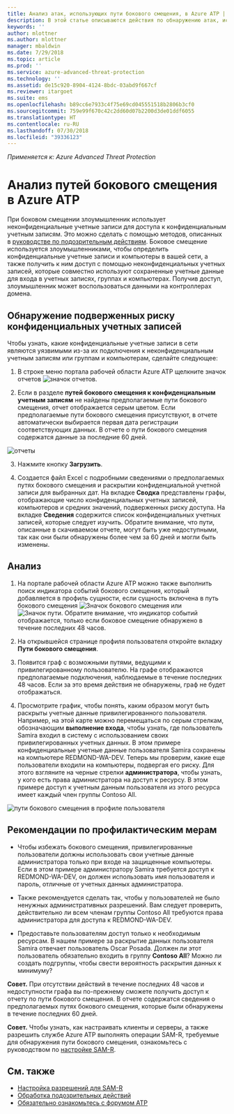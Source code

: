 ```yaml
---
title: Анализ атак, использующих пути бокового смещения, в Azure ATP | Документы Майкрософт
description: В этой статье описываются действия по обнаружению атак, использующих пути бокового смещения, в Azure Advanced Threat Protection (ATP).
keywords: ''
author: mlottner
ms.author: mlottner
manager: mbaldwin
ms.date: 7/29/2018
ms.topic: article
ms.prod: ''
ms.service: azure-advanced-threat-protection
ms.technology: ''
ms.assetid: de15c920-8904-4124-8bdc-03abd9f667cf
ms.reviewer: itargoet
ms.suite: ems
ms.openlocfilehash: b89cc6e7933c4f75e69cd045551518b2806b3cf0
ms.sourcegitcommit: 759e99f670c42c2dd60d07b2200d3de01ddf6055
ms.translationtype: HT
ms.contentlocale: ru-RU
ms.lasthandoff: 07/30/2018
ms.locfileid: "39336123"
---
```

*Применяется к: Azure Advanced Threat Protection*

# <a name="investigating-lateral-movement-paths-with-azure-atp"></a>Анализ путей бокового смещения в Azure ATP


При боковом смещении злоумышленник использует неконфиденциальные учетные записи для доступа к конфиденциальным учетным записям. Это можно сделать с помощью методов, описанных в [руководстве по подозрительным действиям](suspicious-activity-guide.md). Боковое смещение используется злоумышленниками, чтобы определить конфиденциальные учетные записи и компьютеры в вашей сети, а также получить к ним доступ с помощью неконфиденциальных учетных записей, которые совместно используют сохраненные учетные данные для входа в учетных записях, группах и компьютерах. Получив доступ, злоумышленник может воспользоваться данными на контроллерах домена.


## <a name="discovery-your-at-risk-sensitive-accounts"></a>Обнаружение подверженных риску конфиденциальных учетных записей

Чтобы узнать, какие конфиденциальные учетные записи в сети являются уязвимыми из-за их подключения к неконфиденциальным учетным записям или группам и компьютерам, сделайте следующее: 

1. В строке меню портала рабочей области Azure ATP щелкните значок отчетов ![значок отчетов](./media/atp-report-icon.png).

2. Если в разделе **путей бокового смещения к конфиденциальным учетным записям** не найдены предполагаемые пути бокового смещения, отчет отображается серым цветом. Если предполагаемые пути бокового смещения присутствуют, в отчете автоматически выбирается первая дата регистрации соответствующих данных. В отчете о пути бокового смещения содержатся данные за последние 60 дней.

 ![отчеты](./media/reports.png)

3. Нажмите кнопку **Загрузить**.

4. Создается файл Excel с подробными сведениями о предполагаемых путях бокового смещения и раскрытии конфиденциальной учетной записи для выбранных дат. На вкладке **Сводка** представлены графы, отображающие число конфиденциальных учетных записей, компьютеров и средних значений, подверженных риску доступа. На вкладке **Сведения** содержится список конфиденциальных учетных записей, которые следует изучить. Обратите внимание, что пути, описанные в скачиваемом отчете, могут быть уже недоступными, так как они были обнаружены более чем за 60 дней и могли быть изменены.


## <a name="investigate"></a>Анализ



1. На портале рабочей области Azure ATP можно также выполнить поиск индикатора событий бокового смещения, который добавляется в профиль сущности, если сущность включена в путь бокового смещения ![Значок бокового смещения](./media/lateral-movement-icon.png) или ![Значок пути](./media/paths-icon.png). Обратите внимание, что индикатор событий отображается, только если боковое смещение обнаружено в течение последних 48 часов. 

2. На открывшейся странице профиля пользователя откройте вкладку **Пути бокового смещения**. 

3. Появится граф с возможными путями, ведущими к привилегированному пользователю. На графе отображаются предполагаемые подключения, наблюдаемые в течение последних 48 часов. Если за это время действия не обнаружены, граф не будет отображаться. 

4. Просмотрите график, чтобы понять, каким образом могут быть раскрыты учетные данные привилегированного пользователя. Например, на этой карте можно перемещаться по серым стрелкам, обозначающим **выполнение входа**, чтобы узнать, где пользователь Samira входил в систему с использованием своих привилегированных учетных данных. В этом примере конфиденциальные учетные данные пользователя Samira сохранены на компьютере REDMOND-WA-DEV. Теперь мы проверим, какие еще пользователи входили на компьютеры, подвергая его риску. Для этого взгляните на черные стрелки **администратора**, чтобы узнать, у кого есть права администратора на доступ к ресурсу. В этом примере доступ к учетным данным пользователя из этого ресурса имеет каждый член группы Contoso All.  

 ![пути бокового смещения в профиле пользователя](media/user-profile-lateral-movement-paths.png)


## <a name="preventative-best-practices"></a>Рекомендации по профилактическим мерам

- Чтобы избежать бокового смещения, привилегированные пользователи должны использовать свои учетные данные администратора только при входе на защищенные компьютеры. Если в этом примере администратору Samira требуется доступ к REDMOND-WA-DEV, он должен использовать имя пользователя и пароль, отличные от учетных данных администратора.

- Также рекомендуется сделать так, чтобы у пользователей не было ненужных административных разрешений. Вам следует проверить, действительно ли всем членам группы Contoso All требуются права администратора для доступа к REDMOND-WA-DEV.

- Предоставьте пользователям доступ только к необходимым ресурсам. В нашем примере за раскрытие данных пользователя Samira отвечает пользователь Oscar Posada. Должен ли этот пользователь обязательно входить в группу **Contoso All**? Можно ли создать подгруппы, чтобы свести вероятность раскрытия данных к минимуму?

**Совет.** При отсутствии действий в течение последних 48 часов и недоступности графа вы по-прежнему сможете получить доступ к отчету по пути бокового смещения. В отчете содержатся сведения о предполагаемых путях бокового смещения, которые были обнаружены в течение последних 60 дней. 

**Совет.** Чтобы узнать, как настраивать клиенты и серверы, а также разрешить службе Azure ATP выполнять операции SAM-R, требуемые для обнаружения пути бокового смещения, ознакомьтесь с руководством по [настройке SAM-R](install-atp-step8-samr.md).


## <a name="see-also"></a>См. также

- [Настройка разрешений для SAM-R](install-atp-step8-samr.md)
- [Обработка подозрительных действий](working-with-suspicious-activities.md)
- [Обязательно ознакомьтесь с форумом ATP](https://aka.ms/azureatpcommunity)